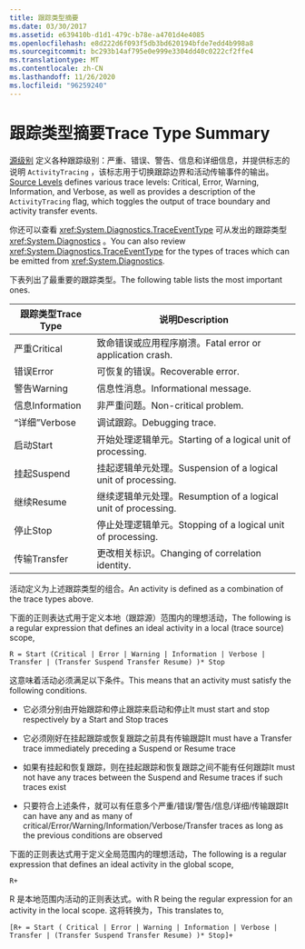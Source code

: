 ```yaml
---
title: 跟踪类型摘要
ms.date: 03/30/2017
ms.assetid: e639410b-d1d1-479c-b78e-a4701d4e4085
ms.openlocfilehash: e8d222d6f093f5db3bd620194bfde7edd4b998a8
ms.sourcegitcommit: bc293b14af795e0e999e3304dd40c0222cf2ffe4
ms.translationtype: MT
ms.contentlocale: zh-CN
ms.lasthandoff: 11/26/2020
ms.locfileid: "96259240"
---
```

# <a name="trace-type-summary"></a><span data-ttu-id="ee6ff-102">跟踪类型摘要</span><span class="sxs-lookup"><span data-stu-id="ee6ff-102">Trace Type Summary</span></span>

<span data-ttu-id="ee6ff-103">[源级别](xref:System.Diagnostics.SourceLevels) 定义各种跟踪级别：严重、错误、警告、信息和详细信息，并提供标志的说明 `ActivityTracing` ，该标志用于切换跟踪边界和活动传输事件的输出。</span><span class="sxs-lookup"><span data-stu-id="ee6ff-103">[Source Levels](xref:System.Diagnostics.SourceLevels) defines various trace levels: Critical, Error, Warning, Information, and Verbose, as well as provides a description of the `ActivityTracing` flag, which toggles the output of trace boundary and activity transfer events.</span></span>  
  
 <span data-ttu-id="ee6ff-104">你还可以查看 <xref:System.Diagnostics.TraceEventType> 可从发出的跟踪类型 <xref:System.Diagnostics> 。</span><span class="sxs-lookup"><span data-stu-id="ee6ff-104">You can also review <xref:System.Diagnostics.TraceEventType> for the types of traces which can be emitted from <xref:System.Diagnostics>.</span></span>  
  
 <span data-ttu-id="ee6ff-105">下表列出了最重要的跟踪类型。</span><span class="sxs-lookup"><span data-stu-id="ee6ff-105">The following table lists the most important ones.</span></span>  
  
|<span data-ttu-id="ee6ff-106">跟踪类型</span><span class="sxs-lookup"><span data-stu-id="ee6ff-106">Trace Type</span></span>|<span data-ttu-id="ee6ff-107">说明</span><span class="sxs-lookup"><span data-stu-id="ee6ff-107">Description</span></span>|  
|----------------|-----------------|  
|<span data-ttu-id="ee6ff-108">严重</span><span class="sxs-lookup"><span data-stu-id="ee6ff-108">Critical</span></span>|<span data-ttu-id="ee6ff-109">致命错误或应用程序崩溃。</span><span class="sxs-lookup"><span data-stu-id="ee6ff-109">Fatal error or application crash.</span></span>|  
|<span data-ttu-id="ee6ff-110">错误</span><span class="sxs-lookup"><span data-stu-id="ee6ff-110">Error</span></span>|<span data-ttu-id="ee6ff-111">可恢复的错误。</span><span class="sxs-lookup"><span data-stu-id="ee6ff-111">Recoverable error.</span></span>|  
|<span data-ttu-id="ee6ff-112">警告</span><span class="sxs-lookup"><span data-stu-id="ee6ff-112">Warning</span></span>|<span data-ttu-id="ee6ff-113">信息性消息。</span><span class="sxs-lookup"><span data-stu-id="ee6ff-113">Informational message.</span></span>|  
|<span data-ttu-id="ee6ff-114">信息</span><span class="sxs-lookup"><span data-stu-id="ee6ff-114">Information</span></span>|<span data-ttu-id="ee6ff-115">非严重问题。</span><span class="sxs-lookup"><span data-stu-id="ee6ff-115">Non-critical problem.</span></span>|  
|<span data-ttu-id="ee6ff-116">“详细”</span><span class="sxs-lookup"><span data-stu-id="ee6ff-116">Verbose</span></span>|<span data-ttu-id="ee6ff-117">调试跟踪。</span><span class="sxs-lookup"><span data-stu-id="ee6ff-117">Debugging trace.</span></span>|  
|<span data-ttu-id="ee6ff-118">启动</span><span class="sxs-lookup"><span data-stu-id="ee6ff-118">Start</span></span>|<span data-ttu-id="ee6ff-119">开始处理逻辑单元。</span><span class="sxs-lookup"><span data-stu-id="ee6ff-119">Starting of a logical unit of processing.</span></span>|  
|<span data-ttu-id="ee6ff-120">挂起</span><span class="sxs-lookup"><span data-stu-id="ee6ff-120">Suspend</span></span>|<span data-ttu-id="ee6ff-121">挂起逻辑单元处理。</span><span class="sxs-lookup"><span data-stu-id="ee6ff-121">Suspension of a logical unit of processing.</span></span>|  
|<span data-ttu-id="ee6ff-122">继续</span><span class="sxs-lookup"><span data-stu-id="ee6ff-122">Resume</span></span>|<span data-ttu-id="ee6ff-123">继续逻辑单元处理。</span><span class="sxs-lookup"><span data-stu-id="ee6ff-123">Resumption of a logical unit of processing.</span></span>|  
|<span data-ttu-id="ee6ff-124">停止</span><span class="sxs-lookup"><span data-stu-id="ee6ff-124">Stop</span></span>|<span data-ttu-id="ee6ff-125">停止处理逻辑单元。</span><span class="sxs-lookup"><span data-stu-id="ee6ff-125">Stopping of a logical unit of processing.</span></span>|  
|<span data-ttu-id="ee6ff-126">传输</span><span class="sxs-lookup"><span data-stu-id="ee6ff-126">Transfer</span></span>|<span data-ttu-id="ee6ff-127">更改相关标识。</span><span class="sxs-lookup"><span data-stu-id="ee6ff-127">Changing of correlation identity.</span></span>|  
  
 <span data-ttu-id="ee6ff-128">活动定义为上述跟踪类型的组合。</span><span class="sxs-lookup"><span data-stu-id="ee6ff-128">An activity is defined as a combination of the trace types above.</span></span>  
  
 <span data-ttu-id="ee6ff-129">下面的正则表达式用于定义本地（跟踪源）范围内的理想活动，</span><span class="sxs-lookup"><span data-stu-id="ee6ff-129">The following is a regular expression that defines an ideal activity in a local (trace source) scope,</span></span>  
  
 `R = Start (Critical | Error | Warning | Information | Verbose | Transfer | (Transfer Suspend Transfer Resume) )* Stop`  
  
 <span data-ttu-id="ee6ff-130">这意味着活动必须满足以下条件。</span><span class="sxs-lookup"><span data-stu-id="ee6ff-130">This means that an activity must satisfy the following conditions.</span></span>  
  
- <span data-ttu-id="ee6ff-131">它必须分别由开始跟踪和停止跟踪来启动和停止</span><span class="sxs-lookup"><span data-stu-id="ee6ff-131">It must start and stop respectively by a Start and Stop traces</span></span>  
  
- <span data-ttu-id="ee6ff-132">它必须刚好在挂起跟踪或恢复跟踪之前具有传输跟踪</span><span class="sxs-lookup"><span data-stu-id="ee6ff-132">It must have a Transfer trace immediately preceding a Suspend or Resume trace</span></span>  
  
- <span data-ttu-id="ee6ff-133">如果有挂起和恢复跟踪，则在挂起跟踪和恢复跟踪之间不能有任何跟踪</span><span class="sxs-lookup"><span data-stu-id="ee6ff-133">It must not have any traces between the Suspend and Resume traces if such traces exist</span></span>  
  
- <span data-ttu-id="ee6ff-134">只要符合上述条件，就可以有任意多个严重/错误/警告/信息/详细/传输跟踪</span><span class="sxs-lookup"><span data-stu-id="ee6ff-134">It can have any and as many of critical/Error/Warning/Information/Verbose/Transfer traces as long as the previous conditions are observed</span></span>  
  
 <span data-ttu-id="ee6ff-135">下面的正则表达式用于定义全局范围内的理想活动，</span><span class="sxs-lookup"><span data-stu-id="ee6ff-135">The following is a regular expression that defines an ideal activity in the global scope,</span></span>  
  
`R+`  
  
 <span data-ttu-id="ee6ff-136">R 是本地范围内活动的正则表达式。</span><span class="sxs-lookup"><span data-stu-id="ee6ff-136">with R being the regular expression for an activity in the local scope.</span></span> <span data-ttu-id="ee6ff-137">这将转换为，</span><span class="sxs-lookup"><span data-stu-id="ee6ff-137">This translates to,</span></span>  
  
`[R+ = Start ( Critical | Error | Warning | Information | Verbose | Transfer | (Transfer Suspend Transfer Resume) )* Stop]+`
